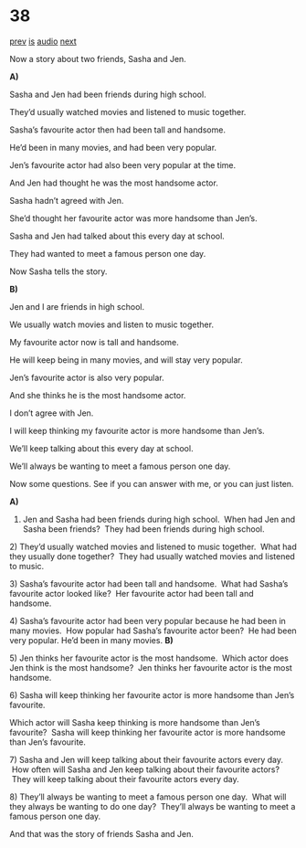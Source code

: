 # 38

[prev](../en/story_37.md)
[is](../is/story_38.md)
[audio](../audio/story_38.mp3)
[next](../en/story_39.md)

Now a story about two friends, Sasha and Jen.

**A)**

Sasha and Jen had been friends during high school.

They’d usually watched movies and listened to music together.

Sasha’s favourite actor then had been tall and handsome.

He’d been in many movies, and had been very popular.

Jen’s favourite actor had also been very popular at the time.

And Jen had thought he was the most handsome actor.

Sasha hadn’t agreed with Jen.

She’d thought her favourite actor was more handsome than Jen’s.

Sasha and Jen had talked about this every day at school.

They had wanted to meet a famous person one day.

Now Sasha tells the story.

**B)**

Jen and I are friends in high school.

We usually watch movies and listen to music together.

My favourite actor now is tall and handsome.

He will keep being in many movies, and will stay very popular.

Jen’s favourite actor is also very popular.

And she thinks he is the most handsome actor.

I don’t agree with Jen.

I will keep thinking my favourite actor is more handsome than Jen’s.

We’ll keep talking about this every day at school.

We’ll always be wanting to meet a famous person one day.

Now some questions. See if you can answer with me, or you can just
listen.

**A)**
1) Jen and Sasha had been friends during high school.  When had Jen and
Sasha been friends?  They had been friends during high school.

2\) They’d usually watched movies and listened to music together.  What
had they usually done together?  They had usually watched movies and
listened to music.

3\) Sasha’s favourite actor had been tall and handsome.  What had
Sasha’s favourite actor looked like?  Her favourite actor had been tall
and handsome.

4\) Sasha’s favourite actor had been very popular because he had been in
many movies.  How popular had Sasha’s favourite actor been?  He had been
very popular. He’d been in many movies.
**B)**

5\) Jen thinks her favourite actor is the most handsome.  Which actor
does Jen think is the most handsome?  Jen thinks her favourite actor is
the most handsome.

6\) Sasha will keep thinking her favourite actor is more handsome than
Jen’s favourite.

Which actor will Sasha keep thinking is more handsome than Jen’s
favourite?  Sasha will keep thinking her favourite actor is more
handsome than Jen’s favourite.

7\) Sasha and Jen will keep talking about their favourite actors every
day.  How often will Sasha and Jen keep talking about their favourite
actors?  They will keep talking about their favourite actors every day.

8\) They’ll always be wanting to meet a famous person one day.  What
will they always be wanting to do one day?  They’ll always be wanting to
meet a famous person one day.

And that was the story of friends Sasha and Jen.
